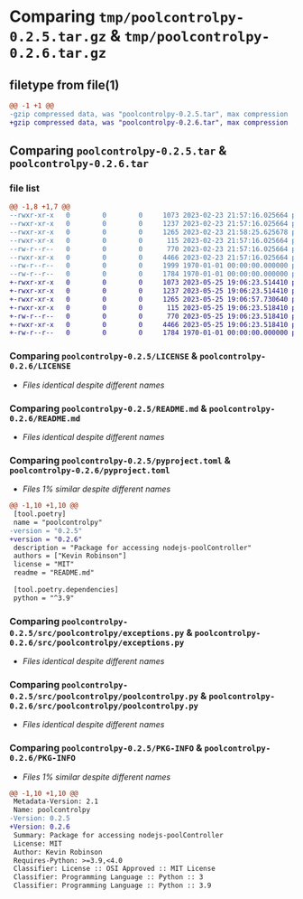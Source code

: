 # Comparing `tmp/poolcontrolpy-0.2.5.tar.gz` & `tmp/poolcontrolpy-0.2.6.tar.gz`

## filetype from file(1)

```diff
@@ -1 +1 @@
-gzip compressed data, was "poolcontrolpy-0.2.5.tar", max compression
+gzip compressed data, was "poolcontrolpy-0.2.6.tar", max compression
```

## Comparing `poolcontrolpy-0.2.5.tar` & `poolcontrolpy-0.2.6.tar`

### file list

```diff
@@ -1,8 +1,7 @@
--rwxr-xr-x   0        0        0     1073 2023-02-23 21:57:16.025664 poolcontrolpy-0.2.5/LICENSE
--rwxr-xr-x   0        0        0     1237 2023-02-23 21:57:16.025664 poolcontrolpy-0.2.5/README.md
--rwxr-xr-x   0        0        0     1265 2023-02-23 21:58:25.625678 poolcontrolpy-0.2.5/pyproject.toml
--rwxr-xr-x   0        0        0      115 2023-02-23 21:57:16.025664 poolcontrolpy-0.2.5/src/poolcontrolpy/__init__.py
--rw-r--r--   0        0        0      770 2023-02-23 21:57:16.025664 poolcontrolpy-0.2.5/src/poolcontrolpy/exceptions.py
--rwxr-xr-x   0        0        0     4466 2023-02-23 21:57:16.025664 poolcontrolpy-0.2.5/src/poolcontrolpy/poolcontrolpy.py
--rw-r--r--   0        0        0     1999 1970-01-01 00:00:00.000000 poolcontrolpy-0.2.5/setup.py
--rw-r--r--   0        0        0     1784 1970-01-01 00:00:00.000000 poolcontrolpy-0.2.5/PKG-INFO
+-rwxr-xr-x   0        0        0     1073 2023-05-25 19:06:23.514410 poolcontrolpy-0.2.6/LICENSE
+-rwxr-xr-x   0        0        0     1237 2023-05-25 19:06:23.514410 poolcontrolpy-0.2.6/README.md
+-rwxr-xr-x   0        0        0     1265 2023-05-25 19:06:57.730640 poolcontrolpy-0.2.6/pyproject.toml
+-rwxr-xr-x   0        0        0      115 2023-05-25 19:06:23.518410 poolcontrolpy-0.2.6/src/poolcontrolpy/__init__.py
+-rw-r--r--   0        0        0      770 2023-05-25 19:06:23.518410 poolcontrolpy-0.2.6/src/poolcontrolpy/exceptions.py
+-rwxr-xr-x   0        0        0     4466 2023-05-25 19:06:23.518410 poolcontrolpy-0.2.6/src/poolcontrolpy/poolcontrolpy.py
+-rw-r--r--   0        0        0     1784 1970-01-01 00:00:00.000000 poolcontrolpy-0.2.6/PKG-INFO
```

### Comparing `poolcontrolpy-0.2.5/LICENSE` & `poolcontrolpy-0.2.6/LICENSE`

 * *Files identical despite different names*

### Comparing `poolcontrolpy-0.2.5/README.md` & `poolcontrolpy-0.2.6/README.md`

 * *Files identical despite different names*

### Comparing `poolcontrolpy-0.2.5/pyproject.toml` & `poolcontrolpy-0.2.6/pyproject.toml`

 * *Files 1% similar despite different names*

```diff
@@ -1,10 +1,10 @@
 [tool.poetry]
 name = "poolcontrolpy"
-version = "0.2.5"
+version = "0.2.6"
 description = "Package for accessing nodejs-poolController"
 authors = ["Kevin Robinson"]
 license = "MIT"
 readme = "README.md"
 
 [tool.poetry.dependencies]
 python = "^3.9"
```

### Comparing `poolcontrolpy-0.2.5/src/poolcontrolpy/exceptions.py` & `poolcontrolpy-0.2.6/src/poolcontrolpy/exceptions.py`

 * *Files identical despite different names*

### Comparing `poolcontrolpy-0.2.5/src/poolcontrolpy/poolcontrolpy.py` & `poolcontrolpy-0.2.6/src/poolcontrolpy/poolcontrolpy.py`

 * *Files identical despite different names*

### Comparing `poolcontrolpy-0.2.5/PKG-INFO` & `poolcontrolpy-0.2.6/PKG-INFO`

 * *Files 1% similar despite different names*

```diff
@@ -1,10 +1,10 @@
 Metadata-Version: 2.1
 Name: poolcontrolpy
-Version: 0.2.5
+Version: 0.2.6
 Summary: Package for accessing nodejs-poolController
 License: MIT
 Author: Kevin Robinson
 Requires-Python: >=3.9,<4.0
 Classifier: License :: OSI Approved :: MIT License
 Classifier: Programming Language :: Python :: 3
 Classifier: Programming Language :: Python :: 3.9
```

